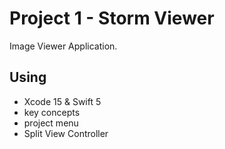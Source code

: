 # Project 1 - Storm Viewer

Image Viewer Application.


## Using

- Xcode 15 & Swift 5
- key concepts
- project menu
- Split View Controller
